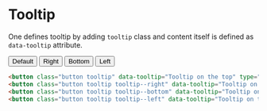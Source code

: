 # Tooltip

One defines tooltip by adding `tooltip` class and content itself is defined as `data-tooltip` attribute.

<div class="skittles-components-sample">
    <button class="button tooltip" data-tooltip="Tooltip on the top" type="button">Default</button>
    <button class="button tooltip tooltip--right" data-tooltip="Tooltip on the right" type="button">Right</button>
    <button class="button tooltip tooltip--bottom" data-tooltip="Tooltip on the bottom" type="button">Bottom</button>
    <button class="button tooltip tooltip--left" data-tooltip="Tooltip on the left" type="button">Left</button>
</div>

```html
<button class="button tooltip" data-tooltip="Tooltip on the top" type="button">Default</button>
<button class="button tooltip tooltip--right" data-tooltip="Tooltip on the right" type="button">Right</button>
<button class="button tooltip tooltip--bottom" data-tooltip="Tooltip on the bottom" type="button">Bottom</button>
<button class="button tooltip tooltip--left" data-tooltip="Tooltip on the left" type="button">Left</button>
```